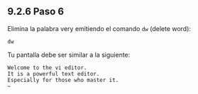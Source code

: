 ## 9.2.6 Paso 6
Elimina la palabra very emitiendo el comando `dw` (delete word):

```
dw
```
Tu pantalla debe ser similar a la siguiente:

	Welcome to the vi editor.                                                     
	It is a powerful text editor.                                                 
	Especially for those who master it.                                           
	~                              
